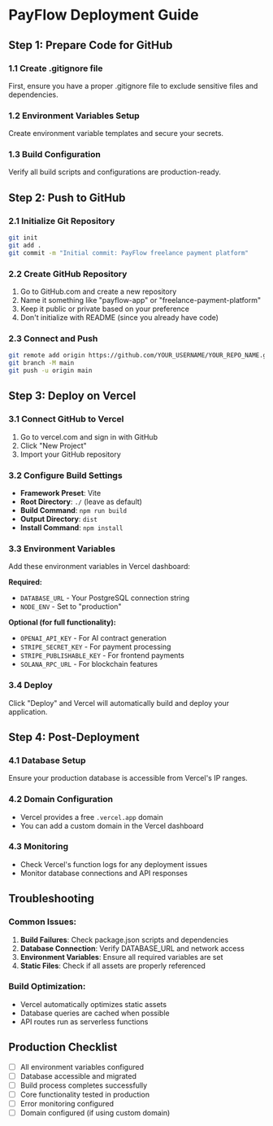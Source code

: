 # PayFlow Deployment Guide

## Step 1: Prepare Code for GitHub

### 1.1 Create .gitignore file
First, ensure you have a proper .gitignore file to exclude sensitive files and dependencies.

### 1.2 Environment Variables Setup
Create environment variable templates and secure your secrets.

### 1.3 Build Configuration
Verify all build scripts and configurations are production-ready.

## Step 2: Push to GitHub

### 2.1 Initialize Git Repository
```bash
git init
git add .
git commit -m "Initial commit: PayFlow freelance payment platform"
```

### 2.2 Create GitHub Repository
1. Go to GitHub.com and create a new repository
2. Name it something like "payflow-app" or "freelance-payment-platform"
3. Keep it public or private based on your preference
4. Don't initialize with README (since you already have code)

### 2.3 Connect and Push
```bash
git remote add origin https://github.com/YOUR_USERNAME/YOUR_REPO_NAME.git
git branch -M main
git push -u origin main
```

## Step 3: Deploy on Vercel

### 3.1 Connect GitHub to Vercel
1. Go to vercel.com and sign in with GitHub
2. Click "New Project"
3. Import your GitHub repository

### 3.2 Configure Build Settings
- **Framework Preset**: Vite
- **Root Directory**: `./` (leave as default)
- **Build Command**: `npm run build`
- **Output Directory**: `dist`
- **Install Command**: `npm install`

### 3.3 Environment Variables
Add these environment variables in Vercel dashboard:

**Required:**
- `DATABASE_URL` - Your PostgreSQL connection string
- `NODE_ENV` - Set to "production"

**Optional (for full functionality):**
- `OPENAI_API_KEY` - For AI contract generation
- `STRIPE_SECRET_KEY` - For payment processing
- `STRIPE_PUBLISHABLE_KEY` - For frontend payments
- `SOLANA_RPC_URL` - For blockchain features

### 3.4 Deploy
Click "Deploy" and Vercel will automatically build and deploy your application.

## Step 4: Post-Deployment

### 4.1 Database Setup
Ensure your production database is accessible from Vercel's IP ranges.

### 4.2 Domain Configuration
- Vercel provides a free `.vercel.app` domain
- You can add a custom domain in the Vercel dashboard

### 4.3 Monitoring
- Check Vercel's function logs for any deployment issues
- Monitor database connections and API responses

## Troubleshooting

### Common Issues:
1. **Build Failures**: Check package.json scripts and dependencies
2. **Database Connection**: Verify DATABASE_URL and network access
3. **Environment Variables**: Ensure all required variables are set
4. **Static Files**: Check if all assets are properly referenced

### Build Optimization:
- Vercel automatically optimizes static assets
- Database queries are cached when possible
- API routes run as serverless functions

## Production Checklist

- [ ] All environment variables configured
- [ ] Database accessible and migrated
- [ ] Build process completes successfully
- [ ] Core functionality tested in production
- [ ] Error monitoring configured
- [ ] Domain configured (if using custom domain)